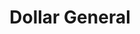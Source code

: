 ---
title: "Dollar General"
url: /indianapolis/dollar-general-north-shadeland-avenue/
shop: variety store
---